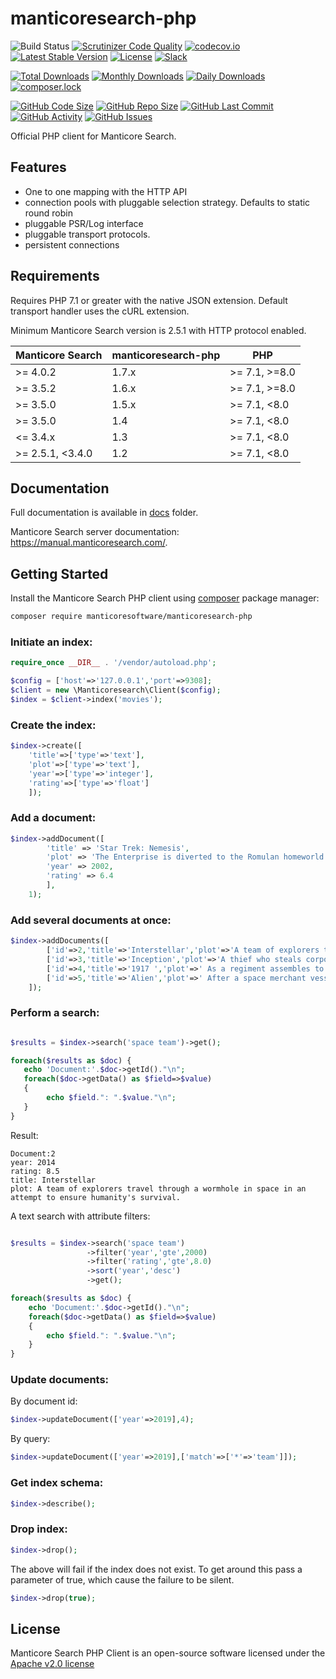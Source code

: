 manticoresearch-php
===================
![Build Status](https://github.com/manticoresoftware/manticoresearch-php/actions/workflows/ci.yml/badge.svg)
[![Scrutinizer Code Quality](https://scrutinizer-ci.com/g/manticoresoftware/manticoresearch-php/badges/quality-score.png?b=master)](https://scrutinizer-ci.com/g/manticoresoftware/manticoresearch-php/?branch=master)
[![codecov.io](https://codecov.io/github/manticoresoftware/manticoresearch-php/coverage.svg)](https://codecov.io/github/manticoresoftware/manticoresearch-php)
[![Latest Stable Version](https://poser.pugx.org/manticoresoftware/manticoresearch-php/v/stable)](https://packagist.org/packages/manticoresoftware/manticoresearch-php)
[![License](https://poser.pugx.org/manticoresoftware/manticoresearch-php/license)](https://packagist.org/packages/manticoresoftware/manticoresearch-php)
[![Slack][slack-badge]][slack-url]

[![Total Downloads](https://poser.pugx.org/manticoresoftware/manticoresearch-php/downloads)](https://packagist.org/packages/manticoresoftware/manticoresearch-php)
[![Monthly Downloads](https://poser.pugx.org/manticoresoftware/manticoresearch-php/d/monthly)](https://packagist.org/packages/manticoresoftware/manticoresearch-php)
[![Daily Downloads](https://poser.pugx.org/manticoresoftware/manticoresearch-php/d/daily)](https://packagist.org/packages/manticoresoftware/manticoresearch-php)
[![composer.lock](https://poser.pugx.org/manticoresoftware/manticoresearch-php/composerlock)](https://packagist.org/packages/manticoresoftware/manticoresearch-php)

[![GitHub Code Size](https://img.shields.io/github/languages/code-size/manticoresoftware/manticoresearch-php)](https://github.com/manticoresoftware/manticoresearch-php)
[![GitHub Repo Size](https://img.shields.io/github/repo-size/manticoresoftware/manticoresearch-php)](https://github.com/manticoresoftware/manticoresearch-php)
[![GitHub Last Commit](https://img.shields.io/github/last-commit/manticoresoftware/manticoresearch-php)](https://github.com/manticoresoftware/manticoresearch-php)
[![GitHub Activity](https://img.shields.io/github/commit-activity/m/manticoresoftware/manticoresearch-php)](https://github.com/manticoresoftware/manticoresearch-php)
[![GitHub Issues](https://img.shields.io/github/issues/manticoresoftware/manticoresearch-php)](https://github.com/manticoresoftware/manticoresearch-php/issues)


Official PHP client for Manticore Search.


Features
--------
- One to one mapping with the HTTP API
- connection pools with pluggable selection strategy. Defaults to static round robin
- pluggable PSR/Log interface
- pluggable transport protocols.
- persistent connections


Requirements
------------

Requires PHP 7.1 or greater with the native JSON extension. Default transport handler uses the cURL extension.

Minimum Manticore Search version is 2.5.1 with HTTP protocol enabled.

| Manticore Search  | manticoresearch-php |     PHP       |
| ----------------- | ------------------- | ------------- |
| >= 4.0.2          | 1.7.x               | >= 7.1, >=8.0 |
| >= 3.5.2          | 1.6.x               | >= 7.1, >=8.0 |
| >= 3.5.0          | 1.5.x               | >= 7.1, <8.0  |
| >= 3.5.0          | 1.4                 | >= 7.1, <8.0  |
| <= 3.4.x          | 1.3                 | >= 7.1, <8.0  |
| >= 2.5.1, <3.4.0  | 1.2                 | >= 7.1, <8.0  |

Documentation
-------------

Full documentation is available in  [docs](docs) folder.



Manticore Search server documentation: https://manual.manticoresearch.com/.


Getting Started
---------------

Install the Manticore Search PHP client using [composer](https://getcomposer.org) package manager:

```bash
composer require manticoresoftware/manticoresearch-php
```
### Initiate an index:

```php
require_once __DIR__ . '/vendor/autoload.php';

$config = ['host'=>'127.0.0.1','port'=>9308];
$client = new \Manticoresearch\Client($config);
$index = $client->index('movies');
```

### Create the index:

```php
$index->create([
    'title'=>['type'=>'text'],
    'plot'=>['type'=>'text'],
    'year'=>['type'=>'integer'],
    'rating'=>['type'=>'float']
    ]);
```

### Add a document:

```php
$index->addDocument([
        'title' => 'Star Trek: Nemesis',
        'plot' => 'The Enterprise is diverted to the Romulan homeworld Romulus, supposedly because they want to negotiate a peace treaty. Captain Picard and his crew discover a serious threat to the Federation once Praetor Shinzon plans to attack Earth.',
        'year' => 2002,
        'rating' => 6.4
        ],
    1);
```

### Add several documents at once:

```php
$index->addDocuments([
        ['id'=>2,'title'=>'Interstellar','plot'=>'A team of explorers travel through a wormhole in space in an attempt to ensure humanity\'s survival.','year'=>2014,'rating'=>8.5],
        ['id'=>3,'title'=>'Inception','plot'=>'A thief who steals corporate secrets through the use of dream-sharing technology is given the inverse task of planting an idea into the mind of a C.E.O.','year'=>2010,'rating'=>8.8],
        ['id'=>4,'title'=>'1917 ','plot'=>' As a regiment assembles to wage war deep in enemy territory, two soldiers are assigned to race against time and deliver a message that will stop 1,600 men from walking straight into a deadly trap.','year'=>2018,'rating'=>8.4],
        ['id'=>5,'title'=>'Alien','plot'=>' After a space merchant vessel receives an unknown transmission as a distress call, one of the team\'s member is attacked by a mysterious life form and they soon realize that its life cycle has merely begun.','year'=>1979,'rating'=>8.4]
    ]); 
```

### Perform a search:

```php

$results = $index->search('space team')->get();

foreach($results as $doc) {
   echo 'Document:'.$doc->getId()."\n";
   foreach($doc->getData() as $field=>$value)
   {   
        echo $field.": ".$value."\n";
   }
}
```
Result:
```
Document:2
year: 2014
rating: 8.5
title: Interstellar
plot: A team of explorers travel through a wormhole in space in an attempt to ensure humanity's survival.

```
A text search with attribute filters:

```php

$results = $index->search('space team')
                 ->filter('year','gte',2000)
                 ->filter('rating','gte',8.0)
                 ->sort('year','desc')
                 ->get();

foreach($results as $doc) {
    echo 'Document:'.$doc->getId()."\n";
    foreach($doc->getData() as $field=>$value)
    {   
        echo $field.": ".$value."\n";
    }
}
```



### Update documents:

By document id:

```php
$index->updateDocument(['year'=>2019],4);

```

By query:

```php
$index->updateDocument(['year'=>2019],['match'=>['*'=>'team']]);

```


### Get index schema:
```php
$index->describe();
```

### Drop index:

```php
$index->drop();
```

The above will fail if the index does not exist.  To get around this pass a parameter of true, which cause the failure
to be silent.

```php
$index->drop(true);
```




License
-------
Manticore Search PHP Client is an open-source software licensed under the [Apache v2.0 license](LICENSE.txt)


[slack-url]: https://slack.manticoresearch.com/
[slack-badge]:  https://img.shields.io/badge/Slack-join%20chat-green.svg

